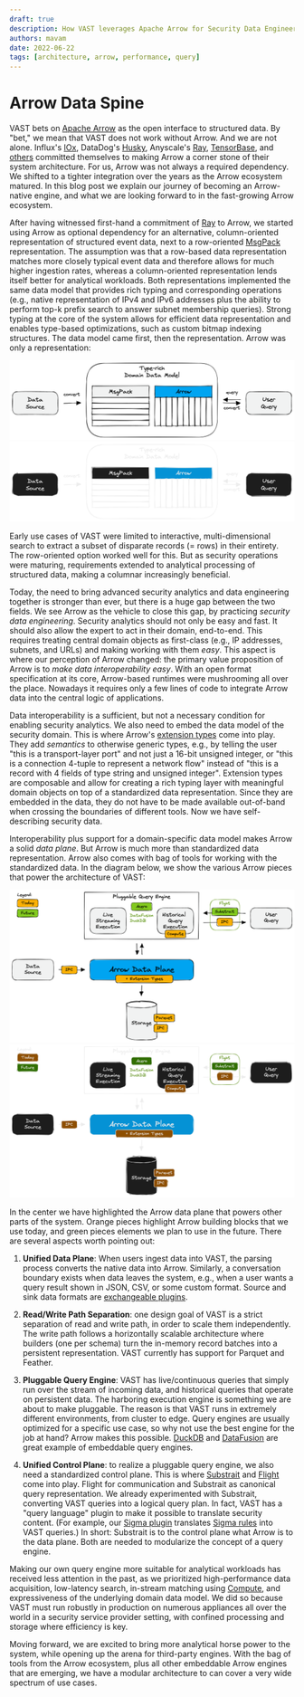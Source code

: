 ```yaml
---
draft: true
description: How VAST leverages Apache Arrow for Security Data Engineering
authors: mavam
date: 2022-06-22
tags: [architecture, arrow, performance, query]
---
```


# Arrow Data Spine

VAST bets on [Apache Arrow][arrow] as the open interface to structured data. By
"bet," we mean that VAST does not work without Arrow. And we are not alone.
Influx's [IOx][iox], DataDog's [Husky][husky], Anyscale's [Ray][ray],
[TensorBase][tensorbase], and [others][arrow-projects] committed themselves to
making Arrow a corner stone of their system architecture. For us, Arrow was not
always a required dependency. We shifted to a tighter integration over the years
as the Arrow ecosystem matured. In this blog post we explain our journey of
becoming an Arrow-native engine, and what we are looking forward to in the
fast-growing Arrow ecosystem.

After having witnessed first-hand a commitment of [Ray][ray] to Arrow, we
started using Arrow as optional dependency for an alternative, column-oriented
representation of structured event data, next to a row-oriented
[MsgPack][msgpack] representation. The assumption was that a row-based data
representation matches more closely typical event data and therefore allows for
much higher ingestion rates, whereas a column-oriented representation lends
itself better for analytical workloads. Both representations implemented the
same data model that provides rich typing and corresponding operations (e.g.,
native representation of IPv4 and IPv6 addresses plus the ability to perform
top-k prefix search to answer subnet membership queries). Strong typing at the
core of the system allows for efficient data representation and enables
type-based optimizations, such as custom bitmap indexing structures. The data
model came first, then the representation. Arrow was only a representation:

![MsgPack & Arrow](msgpack-arrow.light.png#gh-light-mode-only)
![MsgPack & Arrow](msgpack-arrow.dark.png#gh-dark-mode-only)

Early use cases of VAST were limited to interactive, multi-dimensional search to
extract a subset of disparate records (= rows) in their entirety. The
row-oriented option worked well for this. But as security operations were
maturing, requirements extended to analytical processing of structured data,
making a columnar increasingly beneficial.

Today, the need to bring advanced security analytics and data engineering
together is stronger than ever, but there is a huge gap between the two fields.
We see Arrow as the vehicle to close this gap, by practicing *security data
engineering*. Security analytics should not only be easy and fast. It should
also allow the expert to act in their domain, end-to-end. This requires treating
central domain objects as first-class (e.g., IP addresses, subnets, and URLs)
and making working with them *easy*. This aspect is where our perception of
Arrow changed: the primary value proposition of Arrow is to *make data
interoperability easy*. With an open format specification at its core,
Arrow-based runtimes were mushrooming all over the place. Nowadays it requires
only a few lines of code to integrate Arrow data into the central logic of
applications.

Data interoperability is a sufficient, but not a necessary condition for
enabling security analytics. We also need to embed the data model of the
security domain. This is where Arrow's [extension types][extension-types] come
into play. They add *semantics* to otherwise generic types, e.g., by telling the
user "this is a transport-layer port" and not just a 16-bit unsigned integer, or
"this is a connection 4-tuple to represent a network flow" instead of "this is
a record with 4 fields of type string and unsigned integer". Extension types are
composable and allow for creating a rich typing layer with meaningful domain
objects on top of a standardized data representation. Since they are embedded in
the data, they do not have to be made available out-of-band when crossing the
boundaries of different tools. Now we have self-describing security data.

Interoperability plus support for a domain-specific data model makes Arrow a
solid *data plane*. But Arrow is much more than standardized data
representation. Arrow also comes with bag of tools for working with the
standardized data. In the diagram below, we show the various Arrow pieces that
power the architecture of VAST:

![Arrow Data Plane](arrow-data-plane.light.png#gh-light-mode-only)
![Arrow Data Plane](arrow-data-plane.dark.png#gh-dark-mode-only)

In the center we have highlighted the Arrow data plane that powers other
parts of the system. Orange pieces highlight Arrow building blocks that we use
today, and green pieces elements we plan to use in the future. There are several
aspects worth pointing out:

1. **Unified Data Plane**: When users ingest data into VAST, the
   parsing process converts the native data into Arrow. Similarly, a
   conversation boundary exists when data leaves the system, e.g., when a user
   wants a query result shown in JSON, CSV, or some custom format. Source and
   sink data formats are [exchangeable
   plugins](/docs/understand-vast/architecture/plugins).

2. **Read/Write Path Separation**: one design goal of VAST is a strict
   separation of read and write path, in order to scale them independently. The
   write path follows a horizontally scalable architecture where builders (one per
   schema) turn the in-memory record batches into a persistent representation.
   VAST currently has support for Parquet and Feather.

3. **Pluggable Query Engine**: VAST has live/continuous queries that simply run
   over the stream of incoming data, and historical queries that operate on
   persistent data. The harboring execution engine is something we are about to
   make pluggable. The reason is that VAST runs in extremely different
   environments, from cluster to edge. Query engines are usually optimized for a
   specific use case, so why not use the best engine for the job at hand? Arrow
   makes this possible. [DuckDB][duckdb] and [DataFusion][datafusion] are great
   example of embeddable query engines.

4. **Unified Control Plane**: to realize a pluggable query engine, we also need
   a standardized control plane. This is where [Substrait][substrait] and
   [Flight][flight] come into play. Flight for communication and Substrait as
   canonical query representation. We already experimented with Substrait,
   converting VAST queries into a logical query plan. In fact, VAST has a "query
   language" plugin to make it possible to translate security content. (For
   example, our [Sigma plugin][sigma-plugin] translates [Sigma rules][sigma]
   into VAST queries.) In short: Substrait is to the control plane what Arrow is
   to the data plane. Both are needed to modularize the concept of a query
   engine.

Making our own query engine more suitable for analytical workloads has
received less attention in the past, as we prioritized high-performance data
acquisition, low-latency search, in-stream matching using [Compute][compute],
and expressiveness of the underlying domain data model. We did so because VAST
must run robustly in production on numerous appliances all over the world in a
security service provider setting, with confined processing and storage where
efficiency is key.

Moving forward, we are excited to bring more analytical horse power to the
system, while opening up the arena for third-party engines. With the bag of
tools from the Arrow ecosystem, plus all other embeddable Arrow engines that are
emerging, we have a modular architecture to can cover a very wide spectrum of
use cases.

[arrow]: https://arrow.apache.org
[compute]: https://arrow.apache.org/docs/cpp/compute.html
[extension-types]: https://arrow.apache.org/docs/format/Columnar.html#extension-types
[flight]: https://arrow.apache.org/docs/format/Flight.html
[substrait]: https://substrait.io/
[datafusion]: https://arrow.apache.org/datafusion/
[datafusion-c]: https://github.com/datafusion-contrib/datafusion-c
[msgpack]: https://msgpack.org/index.html
[iox]: https://github.com/influxdata/influxdb_iox
[husky]: https://www.datadoghq.com/blog/engineering/introducing-husky/
[ray]: https://github.com/ray-project/ray
[tensorbase]: https://github.com/tensorbase/tensorbase
[arrow-projects]: https://arrow.apache.org/powered_by/
[polars]: https://github.com/pola-rs/polars
[duckdb]: https://duckdb.org/
[sigma]: https://github.com/SigmaHQ/sigma
[sigma-plugin]: https://github.com/tenzir/vast/tree/master/plugins/sigma
